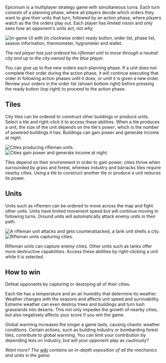 Epicinium is a multiplayer strategy game with simultaneous turns.
Each turn consists of a planning phase, where all players decide which orders they want to give their units that turn,
followed by an action phase, where players watch as the the orders play out.
Each player has limited vision and only sees *how* an opponent's units act, not *why*.

![In-game UI with (in clockwise order) ready button, order list, phase list, season information, thermometer, hygrometer and wallet.](https://imgur.com/MWDTvM7.png "In-game UI with (in clockwise order) ready button, order list, phase list, season information, thermometer, hygrometer and wallet.")

*The red player has just ordered his rifleman unit to move through a neutral city and up to the city owned by the blue player.*

You can give up to five new orders each planning phase.
If a unit does not complete their order during the action phase, it will continue executing that order in following action phases until it does,
or until it is given a new order.
Review your orders in the order list (shown bottom right) before pressing the ready button (top right) to proceed to the action phase.

## Tiles

City tiles can be ordered to construct other buildings or produce units.
Select a tile and right-click it to access these abilities.
When a tile produces a unit, the size of the unit depends on the tile's *power*, which is the number of powered buildings it has.
Buildings can gain power and generate income at night.

![Cities producing rifleman units.](https://i.imgur.com/4bxL3d6.gif "Cities producing rifleman units.")
![Cities gain power and generate income at night.](https://imgur.com/RLkeejs.gif "Cities gain power and generate income at night.")

Tiles depend on their environment in order to gain power; cities thrive when surrounded by grass and forest, whereas industry and barracks tiles require nearby cities.
Using a tile to construct another tile or produce a unit reduces its power.

## Units

Units such as riflemen can be ordered to move across the map and fight other units.
Units have limited movement speed but will continue moving in following turns.
Ground units will automatically attack enemy units in their path.


![A rifleman unit attacks and gets counterattacked, a tank unit shells a city.](https://imgur.com/1iSHwfA.gif "A rifleman unit attacks and gets counterattacked, a tank unit shells a city.")
![Rifleman units capturing cities.](https://imgur.com/Us1Wvrz.gif "Rifleman units capturing cities.")

Rifleman units can capture enemy cities.
Other units such as tanks offer more destructive capabilities.
Access these abilities by right-clicking a unit while it is selected.

## How to win

Defeat opponents by capturing or destoying all of their cities.

Each tile has a temperature and an air humidity that determine its weather.
Weather changes with the seasons and affects unit speed and survivability.
Extreme weather can even destroy trees and buildings and turn lush grasslands into deserts.
This not only impedes the growth of nearby cities,
but also negatively affects your score if you win the game.

Global warming increases the longer a game lasts, causing chaotic weather conditions.
Certain actions, such as building industry or bombarding forest tiles, contribute to global warming.
You can limit your contribution by depending less on industry, but will your opponent play as cautiously?

*Want more?*
*The [wiki](https://github.com/SLiV9/epicinium/wiki) contains an in-depth exposition of all the mechanics and units in the game.*

